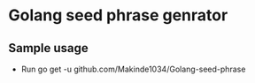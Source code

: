 # Golang seed phrase genrator

## Sample usage
* Run go get -u github.com/Makinde1034/Golang-seed-phrase


